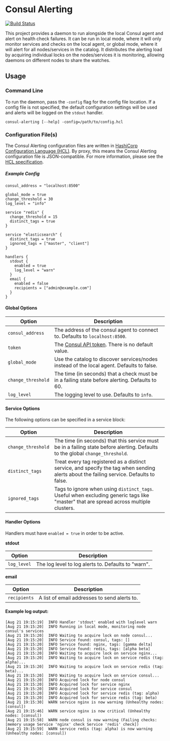 Consul Alerting
================
[![Build Status](https://travis-ci.org/kyhavlov/consul-alerting.svg?branch=master)](https://travis-ci.org/kyhavlov/consul-alerting)

This project provides a daemon to run alongside the local Consul agent and alert on health check failures. It can be run in local mode, where it will only monitor services and checks on the local agent, or global mode, where it will alert for all nodes/services in the catalog. It distributes the alerting load by acquiring individual locks on the nodes/services it is monitoring, allowing daemons on different nodes to share the watches.

Usage
-----

### Command Line
To run the daemon, pass the `-config` flag for the config file location. If a config file is not specified, the default configuration settings will be used and alerts will be logged on the `stdout` handler.

`consul-alerting [--help] -config=/path/to/config.hcl`

### Configuration File(s)
The Consul Alerting configuration files are written in [HashiCorp Configuration Language (HCL)][HCL]. By proxy, this means the Consul Alerting configuration file is JSON-compatible. For more information, please see the [HCL specification][HCL].

##### Example Config
```hcl
consul_address = "localhost:8500"

global_mode = true
change_threshold = 30
log_level = "info"

service "redis" {
  change_threshold = 15
  distinct_tags = true
}

service "elasticsearch" {
  distinct_tags = true
  ignored_tags = ["master", "client"]
}

handlers {
  stdout {
    enabled = true
    log_level = "warn"
  }
  email {
    enabled = false
    recipients = ["admin@example.com"]
  }
}
```

#### Global Options

|       Option       | Description |
| ------------------ |------------ |
| `consul_address`   | The address of the consul agent to connect to. Defaults to `localhost:8500`.
| `token`            | The [Consul API token][Consul ACLs]. There is no default value.
| `global_mode`      | Use the catalog to discover services/nodes instead of the local agent. Defaults to false.
| `change_threshold` | The time (in seconds) that a check must be in a failing state before alerting. Defaults to 60.
| `log_level`        | The logging level to use. Defaults to `info`.

#### Service Options
The following options can be specified in a service block:

|       Option       | Description |
| ------------------ |------------ |
| `change_threshold` | The time (in seconds) that this service must be in a failing state before alerting. Defaults to the global `change_threshold`.
| `distinct_tags`    | Treat every tag registered as a distinct service, and specify the tag when sending alerts about the failing service. Defaults to false.
| `ignored_tags`     | Tags to ignore when using `distinct_tags`. Useful when excluding generic tags like "master" that are spread across multiple clusters.

#### Handler Options
Handlers must have `enabled = true` in order to be active.

**stdout**

|       Option       | Description |
| ------------------ |------------ |
| `log_level`        | The log level to log alerts to. Defaults to "warn".

**email**

|       Option       | Description |
| ------------------ |------------ |
| `recipients`       | A list of email addresses to send alerts to.

#### Example log output:
```
[Aug 21 19:15:19]  INFO Handler 'stdout' enabled with loglevel warn
[Aug 21 19:15:20]  INFO Running in local mode, monitoring node consul's services
[Aug 21 19:15:20]  INFO Waiting to acquire lock on node consul...
[Aug 21 19:15:20]  INFO Service found: consul, tags: []
[Aug 21 19:15:20]  INFO Service found: nginx, tags: [gamma delta]
[Aug 21 19:15:20]  INFO Service found: redis, tags: [alpha beta]
[Aug 21 19:15:20]  INFO Waiting to acquire lock on service nginx...
[Aug 21 19:15:20]  INFO Waiting to acquire lock on service redis (tag: alpha)...
[Aug 21 19:15:20]  INFO Waiting to acquire lock on service redis (tag: beta)...
[Aug 21 19:15:20]  INFO Waiting to acquire lock on service consul...
[Aug 21 19:15:20]  INFO Acquired lock for node consul
[Aug 21 19:15:20]  INFO Acquired lock for service nginx
[Aug 21 19:15:20]  INFO Acquired lock for service consul
[Aug 21 19:15:20]  INFO Acquired lock for service redis (tag: alpha)
[Aug 21 19:15:20]  INFO Acquired lock for service redis (tag: beta)
[Aug 21 19:15:30]  WARN service nginx is now warning (Unhealthy nodes: [consul])
[Aug 21 19:15:46]  WARN service nginx is now critical (Unhealthy nodes: [consul])
[Aug 21 19:15:58]  WARN node consul is now warning (Failing checks: [memory usage Service 'nginx' check Service 'redis' check])
[Aug 21 19:15:59]  WARN service redis (tag: alpha) is now warning (Unhealthy nodes: [consul])
```

[HCL]: https://github.com/hashicorp/hcl "HashiCorp Configuration Language (HCL)"
[Consul ACLs]: https://www.consul.io/docs/internals/acl.html "Consul ACLs"